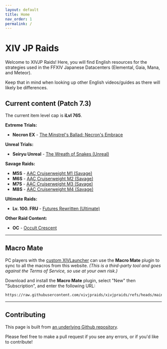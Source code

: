```yaml
---
layout: default
title: Home
nav_order: 1
permalink: /
---
```


# XIV JP Raids

Welcome to XIVJP Raids! Here, you will find English resources for the
strategies used in the FFXIV Japanese Datacenters (Elemental, Gaia, Mana, and
Meteor).

Keep that in mind when looking up other English videos/guides as there will
likely be differences.

## Current content (Patch 7.3)

The current item level cap is **iLvl 765**.

**Extreme Trials:**
- **Necron EX** - [The Minstrel's Ballad: Necron's Embrace]({{site.baseurl}}/7.0_dawntrail/extreme_trials/necron)

**Unreal Trials:**
- **Seiryu Unreal** - [The Wreath of Snakes (Unreal)]({{site.baseurl}}/unreal/seiryu)

**Savage Raids:**
- **M5S** - [AAC Cruiserweight M1 (Savage)]({{site.baseurl}}/7.0_dawntrail/savage_raids/m5s)
- **M6S** - [AAC Cruiserweight M2 (Savage)]({{site.baseurl}}/7.0_dawntrail/savage_raids/m6s)
- **M7S** - [AAC Cruiserweight M3 (Savage)]({{site.baseurl}}/7.0_dawntrail/savage_raids/m7s)
- **M8S** - [AAC Cruiserweight M4 (Savage)]({{site.baseurl}}/7.0_dawntrail/savage_raids/m8s)

**Ultimate Raids:**
- **Lv. 100. FRU** - [Futures Rewritten (Ultimate)]({{site.baseurl}}/ultimates/fru)

**Other Raid Content:**
- **OC** - [Occult Crescent]({{site.baseurl}}/7.0_dawntrail/others/occult_crescent)

---

## Macro Mate

PC players with the [custom XIVLauncher](https://goatcorp.github.io/) can use
the **Macro Mate** plugin to sync to all the macros from this website. *(This
is a third-party tool and goes against the Terms of Service, so use at your own
risk.)*

Download and install the **Macro Mate** plugin, select "New" then
"Subscription", and enter the following URL:
```
https://raw.githubusercontent.com/xivjpraids/xivjpraids/refs/heads/main/macromate.yaml
```

---

## Contributing

This page is built from [an underlying Github repository](https://github.com/xivjpraids/xivjpraids).

Please feel free to make a pull request if you see any errors, or if you'd like
to contribute!

<script data-goatcounter="https://xivjpraids.goatcounter.com/count"
        async src="//gc.zgo.at/count.js"></script>